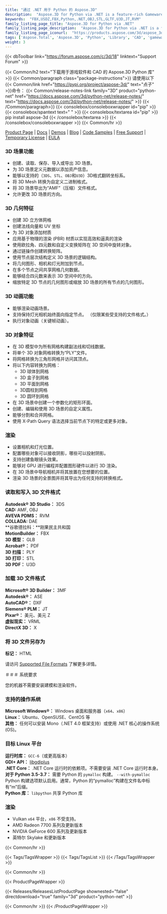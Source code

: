 ```yaml
---
title: "通过 .NET 用于 Python 的 Aspose.3D"
description:  "Aspose.3D for Python via .NET is a feature-rich Gameware and Computer-Aided-Designing (CAD) API to manipulate documents without any 3D modeling and rendering software dependencies. API supports Discreet3DS, WavefrontOBJ, FBX (ASCII, Binary), USD, USDZ, STL (ASCII, Binary), Universal3D, Collada, glTF, GLB, PLY, DirectX, Google Draco file formats and more. Developers can create, read, convert, modify and control the substance of 3D document formats easily."
keywords:  "FBX,USDZ,FBX,Python,.NET,OBJ,STL,GLTF,U3D,JT,RVM"
family_listing_page_title: "Aspose.3D for Python via .NET"
family_listing_page_description:  "Aspose.3D for Python via .NET is a feature-rich Gameware and Computer-Aided-Designing (CAD) API to manipulate documents without any 3D modeling and rendering software dependencies. API supports Discre"
family_listing_page_iconurl:  "https://products.aspose.com/3d/aspose_3d-for-python-via-net.svg"
tags: ['Aspose.Total', 'Aspose.3D', 'Python', 'Library', 'CAD', 'gameware', 'scene', 'object', 'model', 'modeling', 'render', 'VRML', 'polygon', 'linear', 'extrusion', 'viewport', 'cylinder', 'pointcloud', 'animation', 'geometry', 'format', 'file', '3DS', '3MF', 'AMF', 'ASE', 'RVM', 'DAE', 'DRC', 'DXF', 'FBX', 'gITF', 'OBJ', 'PDF', 'HTML', 'PLY', 'JT', 'STL', 'U3D', 'USD', 'USDZ', 'VRML', 'X', 'DirectX']
weight: 3
---
```


{{< dbToolbar link="https://forum.aspose.com/c/3d/18" linktext="Support Forum" >}}

{{< Common/h2 text="下载用于游戏软件和 CAD 的 Aspose.3D Python 库"  >}}
{{< Common/paragraph class="package-instructions">}}
请使用以下
{{< Common/link href="https://pypi.org/project/aspose-3d/" text="点子"  >}}命令：
{{< Common/release-notes-link family="3D" product="python-net" href="https://docs.aspose.com/3d/python-net/release-notes/" text="https://docs.aspose.com/3d/python-net/release-notes/"  >}}
{{< /Common/paragraph>}}
{{< consolebox/consoleboxwrapper id="pip" >}}
       {{< consolebox/spantext text=" " >}}
       {{< consolebox/textarea id="pip" >}} pip install aspose-3d {{< /consolebox/textarea >}}
{{< /consolebox/consoleboxwrapper >}}
{{< Common/hr >}}

[Product Page](https://products.aspose.com/3d/python-net/) | [Docs](https://docs.aspose.com/3d/python-net/) | [Demos](https://products.aspose.app/3d/family/) | [Blog](https://blog.aspose.com/categories/aspose.3d-product-family/) | [Code Samples](https://github.com/aspose-3d/Aspose.3D-for-Python-via-.NET) | [Free Support](https://forum.aspose.com/c/3d/18) | [Temporary License](https://purchase.aspose.com/temporary-license) | [EULA](https://about.aspose.com/legal/eula/)

### 3D 场景功能

- 创建、读取、保存、导入或导出 3D 场景。
- 为 3D 场景定义元数据以添加资产信息。
- 能够以支持的（`3DS`、`STL`、`OBJ`和`U3D`）3D格式翻转坐标系。
- 将 3D Mesh 转换为自定义二进制格式。
- 将 3D 场景导出为“AMF”（压缩）文件格式。
- 允许更改 3D 场景的方向。

### 3D 几何特征

- 创建 3D 立方体网格
- 创建法线向量和 UV 坐标
- 为 3D 对象添加材质
- 应用基于物理的渲染 (PBR) 材质以实现高效和逼真的渲染
- 使用欧拉角、四元数和自定义变换矩阵在 3D 空间中旋转对象。
- 通过链操作创建转换矩阵。
- 使用节点层次结构定义 3D 场景的逻辑结构。
- 将几何图形、相机和灯光附加到节点。
- 在多个节点之间共享网格几何数据。
- 能够结合四元数来表示 3D 空间中的方向。
- 缩放特定 3D 节点的几何图形或缩放 3D 场景的所有节点的几何图形。

### 3D 动画功能

- 能够渲染动画场景。
- 支持保持灯光相机始终面向指定节点。 （仅限某些受支持的文件格式。）
- 执行对象动画（关键帧动画）。

### 3D 对象特征

- 在 3D 模型中为所有网格构建副法线和切线数据。
- 将单个 3D 对象网格转换为“PLY”文件。
- 将网格转换为三角形网格并访问其顶点。
- 将以下内容转换为网格：
  - 3D 球体到网格
  - 3D 盒子到网格
  - 3D 平面到网格
  - 3D圆柱到网格
  - 3D 圆环到网格
- 在 3D 场景中创建一个参数化的矩形环面。
- 创建、编辑和使用 3D 场景的自定义属性。
- 能够分割和合并网格。
- 使用 X-Path Query 语法选择当前节点下的特定或更多对象。

### 渲染

- 设置相机和灯光位置。
- 配置哪些对象可以接收阴影，哪些可以投射阴影。
- 支持创建鱼眼镜头效果。
- 能够对 GPU 进行编程并配置图形硬件以进行 3D 渲染。
- 在 3D 场景中导航相机并将其放置在您想要的位置。
- 渲染 3D 场景的全景图并将其导出为任何支持的转换格式。

### 读取和写入 3D 文件格式

**Autodesk® 3D Studio：** 3DS\
**CAD:** AMF, OBJ\
**AVEVA PDMS：** RVM\
**COLLADA:** DAE\
**谷歌德拉科：**刚果民主共和国\
**MotionBuilder：** FBX\
**3D 模型：** GLB\
**Acrobat®：** PDF\
**3D 扫描：** PLY\
**3D 打印：** STL\
**3D PDF：** U3D

### 加载 3D 文件格式

**Microsoft® 3D Builder：** 3MF\
**Autodesk®：** ASE\
**AutoCAD®：** DXF\
**Siemens® PLM：** JT\
**Pixar®：** 美元、美元 Z\
**虚拟现实：** VRML\
**DirectX 3D：** X

### 将 3D 文件另存为

**标记：** HTML

请访问 [Supported File Formats](https://docs.aspose.com/3d/python-net/supported-file-formats/) 了解更多详情。

＃＃＃ 系统要求

您的机器不需要安装建模和渲染软件。

### 支持的操作系统

**Microsoft Windows®：** Windows 桌面和服务器（`x64`、`x86`）\
**Linux：** Ubuntu、OpenSUSE、CentOS 等\
**其他：** 任何可以安装 Mono（.NET 4.0 框架支持）或使用 .NET 核心的操作系统 (OS)。

### 目标 Linux 平台

**运行时库：** `GCC-6`（或更高版本）\
**GDI+ API：** [libgdiplus](https://github.com/mono/libgdiplus)\
**.NET Core：** .NET Core 运行时的依赖项。不需要安装 .NET Core 运行时本身。\
**对于 Python 3.5-3.7：** 需要 Python 的 `pymalloc` 构建。 `--with-pymalloc` Python 构建选项默认启用。通常，Python 的“pymalloc”构建在文件名中标有“m”后缀。\
**Python 库：** `libpython` 共享 Python 库

### 渲染

- Vulkan `x64` 平台，`x86` 不受支持。
- AMD Radeon 7700 系列及更新版本
- NVIDIA GeForce 600 系列及更新版本
- 英特尔 Skylake 和更新版本

{{< Common/hr >}}

{{< Tags/TagsWrapper >}}
 {{< Tags/TagsList >}}
{{< /Tags/TagsWrapper >}}

{{< Common/hr >}}

{{< ProductPageWrapper >}}
<!-- ReleasesListProductPage-->
   {{< Releases/ReleasesListProductPage shownested="false"  directdownload="true" family="3d" product="python-net" >}}
<!-- /ReleasesListProductPage-->
{{< Common/hr >}}
{{< /ProductPageWrapper >}}

